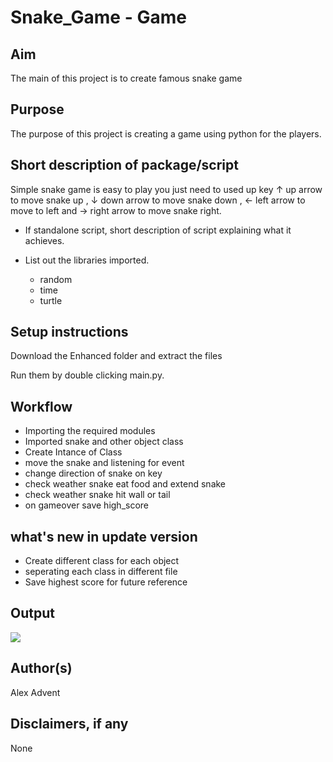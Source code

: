# Snake_Game - Game

## Aim

 The main of this project is to create famous snake game 
## Purpose

 The purpose of this project is creating a game using python for the players.

## Short description of package/script
      
   Simple snake game is easy to play you just need to used up key ↑ up arrow to move snake up , ↓ down arrow to move snake down , ← left arrow to move to left and → right arrow to move snake right.

- If standalone script, short description of script explaining what it achieves.

- List out the libraries imported.
   - random
   - time
   - turtle

## Setup instructions

Download the Enhanced folder and extract the files

Run them by double clicking main.py.

## Workflow

 - Importing the required modules
 - Imported snake and other object class
 - Create Intance of Class
 - move the snake and listening for event
 - change direction of snake on key
 - check weather snake eat food and extend snake 
 - check weather snake hit wall or tail
 - on gameover save high_score


## what's new in update version
  - Create different class for each object 
  - seperating each class in different file
  - Save highest score for future reference

## Output

![](https://github.com/AlexAdvent/Awesome_Python_Scripts/blob/enhanced-snake-game/PyGamesScripts/Snake%20Game/Enhanced/Images/output.png)

## Author(s)

Alex Advent

## Disclaimers, if any

None

